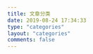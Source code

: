 ```yaml
---
title: 文章分类
date: 2019-08-24 17:34:33
type: "categories"
layout: "categories"
comments: false
---
```

